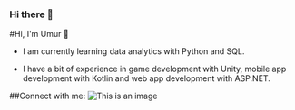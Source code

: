 ### Hi there 👋

<!--
**UmurErgenay/UmurErgenay** is a ✨ _special_ ✨ repository because its `README.md` (this file) appears on your GitHub profile.

Here are some ideas to get you started:

- 🔭 I’m currently working on ...
- 🌱 I’m currently learning ...
- 👯 I’m looking to collaborate on ...
- 🤔 I’m looking for help with ...
- 💬 Ask me about ...
- 📫 How to reach me: ...
- 😄 Pronouns: ...
- ⚡ Fun fact: ...
-->
#Hi, I'm Umur 🥷

- I am currently learning data analytics with Python and SQL.

- I have a bit of experience in game development with Unity, mobile app development with Kotlin and web app development with ASP.NET.

##Connect with me:
![This is an image](https://camo.githubusercontent.com/664c2de311e644ef2d6645d7ddcdc8923413ace85efa19b0dacbd08826b08297/68747470733a2f2f7265732e636c6f7564696e6172792e636f6d2f696d706f7274646174612f696d6167652f75706c6f61642f76313539353031323335342f6c696e6b6564696e5f7439716977792e706e67)
